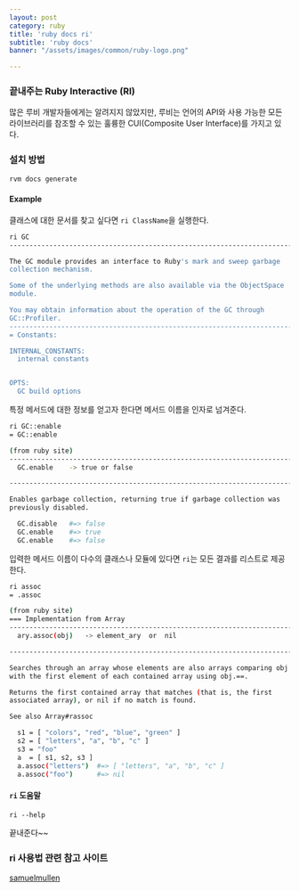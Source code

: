```yaml
---
layout: post
category: ruby
title: 'ruby docs ri'
subtitle: 'ruby docs'
banner: "/assets/images/common/ruby-logo.png"

---
```


### 끝내주는 Ruby Interactive (RI)
많은 루비 개발자들에게는 알려지지 않았지만, 루비는 언어의 API와 사용 가능한 모든 라이브러리를 참조할 수 있는 훌륭한 CUI(Composite User Interface)를 가지고 있다.

### 설치 방법
```bash
rvm docs generate
```

#### Example
클래스에 대한 문서를 찾고 싶다면 `ri ClassName`을 실행한다.

```bash
ri GC
------------------------------------------------------------------------

The GC module provides an interface to Ruby's mark and sweep garbage
collection mechanism.

Some of the underlying methods are also available via the ObjectSpace
module.

You may obtain information about the operation of the GC through
GC::Profiler.
------------------------------------------------------------------------
= Constants:

INTERNAL_CONSTANTS:
  internal constants


OPTS:
  GC build options
```

특정 메서드에 대한 정보를 얻고자 한다면 메서드 이름을 인자로 넘겨준다.
```bash
ri GC::enable
= GC::enable

(from ruby site)
------------------------------------------------------------------------
  GC.enable    -> true or false

------------------------------------------------------------------------

Enables garbage collection, returning true if garbage collection was
previously disabled.

  GC.disable   #=> false
  GC.enable    #=> true
  GC.enable    #=> false
```

입력한 메서드 이름이 다수의 클래스나 모듈에 있다면 `ri`는 모든 결과를 리스트로 제공한다.

```bash
ri assoc
= .assoc

(from ruby site)
=== Implementation from Array
------------------------------------------------------------------------
  ary.assoc(obj)   -> element_ary  or  nil

------------------------------------------------------------------------

Searches through an array whose elements are also arrays comparing obj
with the first element of each contained array using obj.==.

Returns the first contained array that matches (that is, the first
associated array), or nil if no match is found.

See also Array#rassoc

  s1 = [ "colors", "red", "blue", "green" ]
  s2 = [ "letters", "a", "b", "c" ]
  s3 = "foo"
  a  = [ s1, s2, s3 ]
  a.assoc("letters")  #=> [ "letters", "a", "b", "c" ]
  a.assoc("foo")      #=> nil
```

#### `ri` 도움말
`ri --help`

끝내준다~~


### ri 사용법 관련 참고 사이트
[samuelmullen](https://samuelmullen.com/2012/01/up-and-running-with-ruby-interactive-ri/)
